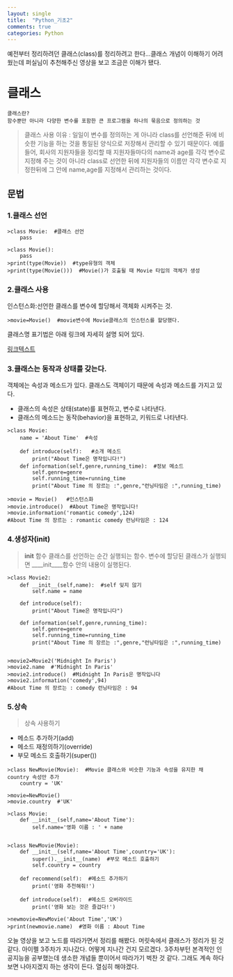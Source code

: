 ```yaml
---
layout: single
title:  "Python_기초2"
comments: true
categories: Python
---
```


예전부터 정리하려던 클래스(class)를 정리하려고 한다...클래스 개념이 이해하기 어려웠는데 퍼실님이 추천해주신 영상을 보고 조금은 이해가 됐다.

# 클래스
```
클래스란?
함수뿐만 아니라 다양한 변수를 포함한 큰 프로그램을 하나의 묶음으로 정의하는 것
```
> 클래스 사용 이유 : 일일이 변수를 정의하는 게 아니라 class를 선언해준 뒤에 비슷한 기능을 하는 것을 통일된 양식으로 저장해서 관리할 수 있기 때문이다. 예를 들어, 회사의 지원자들을 정리할 때 지원자들마다의 name과 age를 각각 변수로 지정해 주는 것이 아니라 class로 선언한 뒤에 지원자들의 이름만 각각 변수로 지정한뒤에 그 안에 name,age를 지정해서 관리하는 것이다.

## 문법
### 1.클래스 선언

```
>class Movie:  #클래스 선언
    pass

>class Movie():
    pass
>print(type(Movie))  #type유형의 객체
>print(type(Movie()))  #Movie()가 호출될 때 Movie 타입의 객체가 생성
```

### 2.클래스 사용
인스턴스화:선언한 클래스를 변수에 할당해서 객체화 시켜주는 것.
```
>movie=Movie()  #movie변수에 Movie클래스의 인스턴스를 할당했다.
```
클래스명 표기법은 아래 링크에 자세히 설명 되어 있다. 

[링크텍스트](https://www.python.org/dev/peps/pep-0008/)


### 3.클래스는 동작과 상태를 갖는다.
객체에는 속성과 메소드가 있다. 클래스도 객체이기 때문에 속성과 메소드를 가지고 있다.

- 클래스의 속성은 상태(state)를 표현하고, 변수로 나타낸다.
- 클래스의 메소드는 동작(behavior)을 표현하고, 키워드로 나타낸다.

```
>class Movie:
    name = 'About Time'  #속성
    
    def introduce(self):   #소개 메소드
        print("About Time은 명작입니다!")
    def information(self,genre,running_time):  #정보 메소드
        self.genre=genre
        self.running_time=running_time
        print("About Time 의 장르는 :",genre,"런닝타임은 :",running_time)
        
>movie = Movie()   #인스턴스화 
>movie.introduce()  #About Time은 명작입니다!
>movie.information('romantic comedy',124)  
#About Time 의 장르는 : romantic comedy 런닝타임은 : 124
```

### 4.생성자(____init____)

> ____init____ 함수
클래스를 선언하는 순간 실행되는 함수. 변수에 할당된 클래스가 실행되면 ____init____함수 안의 내용이 실행된다.

```
>class Movie2:
    def __init__(self,name):  #self 잊지 않기
        self.name = name
        
    def introduce(self):   
        print("About Time은 명작입니다")
        
    def information(self,genre,running_time):  
        self.genre=genre
        self.running_time=running_time
        print("About Time 의 장르는 :",genre,"런닝타임은 :",running_time)
        

>movie2=Movie2('Midnight In Paris')
>movie2.name  #'Midnight In Paris'
>movie2.introduce()  #Midnight In Paris은 명작입니다
>movie2.information('comedy',94)  
#About Time 의 장르는 : comedy 런닝타임은 : 94
```

### 5.상속
>상속 사용하기
- 메소드 추가하기(add)
- 메소드 재정의하기(override)
- 부모 메소드 호출하기(super())

```
>class NewMovie(Movie):  #Movie 클래스와 비슷한 기능과 속성을 유지한 채 country 속성만 추가
    country = 'UK'

>movie=NewMovie()
>movie.country  #'UK'

>class Movie:
    def __init__(self,name='About Time'):
        self.name='영화 이름 : ' + name
        

>class NewMovie(Movie):
    def __init__(self,name='About Time',country='UK'):
        super().__init__(name)  #부모 메소드 호출하기
        self.country = country
            
    def recommend(self):  #메소드 추가하기
        print('영화 추천해줘!')
        
    def introduce(self):  #메소드 오버라이드
        print('영화 보는 것은 즐겁다!')
        
>newmovie=NewMovie('About Time','UK')
>print(newmovie.name)  #영화 이름 : About Time
```

오늘 영상을 보고 노드를 따라가면서 정리를 해봤다. 머릿속에서 클래스가 정리가 된 것 같다. 아이펠 3주차가 지나갔다. 어떻게 지나간 건지 모르겠다. 3주차부턴 본격적인 인공지능을 공부했는데 생소한 개념들 뿐이어서 따라가기 벅찬 것 같다. 그래도 계속 하다보면 나아지겠지 하는 생각이 든다. 열심히 해야겠다. 
